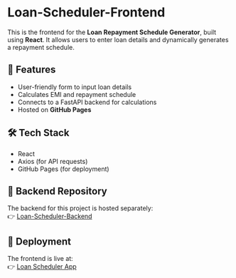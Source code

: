 # Loan-Scheduler-Frontend

This is the frontend for the **Loan Repayment Schedule Generator**, built using **React**. It allows users to enter loan details and dynamically generates a repayment schedule.

## 🚀 Features
- User-friendly form to input loan details
- Calculates EMI and repayment schedule
- Connects to a FastAPI backend for calculations
- Hosted on **GitHub Pages**

## 🛠️ Tech Stack
- React
- Axios (for API requests)
- GitHub Pages (for deployment)

## 🔗 Backend Repository
The backend for this project is hosted separately:  
👉 [Loan-Scheduler-Backend](https://github.com/Viserion-7/Loan-Scheduler-Backend)

## 🎯 Deployment
The frontend is live at:  
👉 [Loan Scheduler App](https://Viserion-7.github.io/Loan-Scheduler-Frontend)
